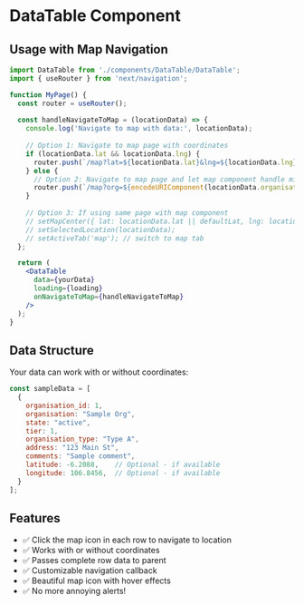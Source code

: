 # DataTable Component

## Usage with Map Navigation

```jsx
import DataTable from './components/DataTable/DataTable';
import { useRouter } from 'next/navigation';

function MyPage() {
  const router = useRouter();
  
  const handleNavigateToMap = (locationData) => {
    console.log('Navigate to map with data:', locationData);
    
    // Option 1: Navigate to map page with coordinates
    if (locationData.lat && locationData.lng) {
      router.push(`/map?lat=${locationData.lat}&lng=${locationData.lng}&org=${encodeURIComponent(locationData.organisation)}`);
    } else {
      // Option 2: Navigate to map page and let map component handle missing coordinates
      router.push(`/map?org=${encodeURIComponent(locationData.organisation)}&id=${locationData.id}`);
    }
    
    // Option 3: If using same page with map component
    // setMapCenter({ lat: locationData.lat || defaultLat, lng: locationData.lng || defaultLng });
    // setSelectedLocation(locationData);
    // setActiveTab('map'); // switch to map tab
  };

  return (
    <DataTable 
      data={yourData} 
      loading={loading}
      onNavigateToMap={handleNavigateToMap}
    />
  );
}
```

## Data Structure

Your data can work with or without coordinates:

```javascript
const sampleData = [
  {
    organisation_id: 1,
    organisation: "Sample Org",
    state: "active",
    tier: 1,
    organisation_type: "Type A",
    address: "123 Main St",
    comments: "Sample comment",
    latitude: -6.2088,    // Optional - if available
    longitude: 106.8456,  // Optional - if available
  }
];
```

## Features

- ✅ Click the map icon in each row to navigate to location
- ✅ Works with or without coordinates
- ✅ Passes complete row data to parent
- ✅ Customizable navigation callback
- ✅ Beautiful map icon with hover effects
- ✅ No more annoying alerts!

